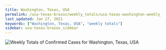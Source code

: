 ```yaml
---
title: Washington, Texas, USA
permalink: /usa-texas-brazos/weekly_totals/usa-texas-washington-weekly_totals.html
last_updated: Jan 27, 2021
keywords: ["Washington, Texas, USA", "weekly totals"]
sidebar: usa-texas-brazos_sidebar
---
```


![Weekly Totals of Confirmed Cases for Washington, Texas, USA](/covid_tracker/images/graphs/usa-texas-washington-weekly_totals_graph.png)

